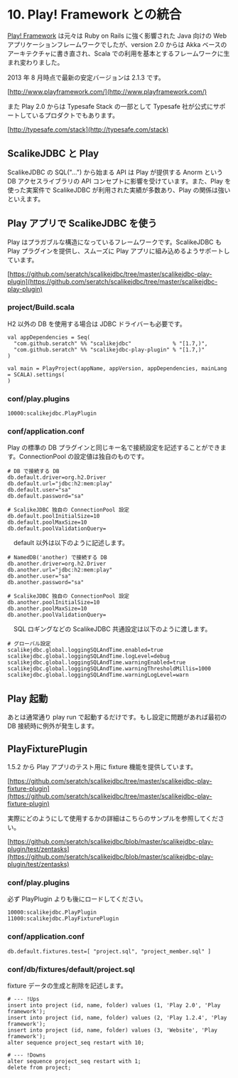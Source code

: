 # 10. Play! Framework との統合

[Play! Framework](http://www.playframework.com/) は元々は Ruby on Rails に強く影響された Java 向けの Web アプリケーションフレームワークでしたが、version 2.0 からは Akka ベースのアーキテクチャに書き直され、Scala での利用を基本とするフレームワークに生まれ変わりました。

2013 年 8 月時点で最新の安定バージョンは 2.1.3 です。

[http://www.playframework.com/](http://www.playframework.com/)

また Play 2.0 からは Typesafe Stack の一部として Typesafe 社が公式にサポートしているプロダクトでもあります。

[http://typesafe.com/stack](http://typesafe.com/stack)


## ScalikeJDBC と Play

ScalikeJDBC の SQL("...") から始まる API は Play が提供する Anorm という DB アクセスライブラリの API コンセプトに影響を受けています。また、Play を使った実案件で ScalikeJDBC が利用された実績が多数あり、Play の関係は強いといえます。


## Play アプリで ScalikeJDBC を使う

Play はプラガブルな構造になっているフレームワークです。ScalikeJDBC も Play プラグインを提供し、スムーズに Play アプリに組み込めるようサポートしています。

[https://github.com/seratch/scalikejdbc/tree/master/scalikejdbc-play-plugin](https://github.com/seratch/scalikejdbc/tree/master/scalikejdbc-play-plugin)

### project/Build.scala

H2 以外の DB を使用する場合は JDBC ドライバーも必要です。

    val appDependencies = Seq(
      "com.github.seratch" %% "scalikejdbc"             % "[1.7,)",
      "com.github.seratch" %% "scalikejdbc-play-plugin" % "[1.7,)"
    )

    val main = PlayProject(appName, appVersion, appDependencies, mainLang = SCALA).settings(
    )

### conf/play.plugins

    10000:scalikejdbc.PlayPlugin

### conf/application.conf

Play の標準の DB プラグインと同じキー名で接続設定を記述することができます。ConnectionPool の設定値は独自のものです。

    # DB で接続する DB
    db.default.driver=org.h2.Driver
    db.default.url="jdbc:h2:mem:play"
    db.default.user="sa"
    db.default.password="sa"

    # ScalikeJDBC 独自の ConnectionPool 設定
    db.default.poolInitialSize=10
    db.default.poolMaxSize=10
    db.default.poolValidationQuery=

　default 以外は以下のように記述します。

    # NamedDB('another) で接続する DB
    db.another.driver=org.h2.Driver
    db.another.url="jdbc:h2:mem:play"
    db.another.user="sa"
    db.another.password="sa"

    # ScalikeJDBC 独自の ConnectionPool 設定
    db.another.poolInitialSize=10
    db.another.poolMaxSize=10
    db.another.poolValidationQuery=

　SQL ロギングなどの ScalikeJDBC 共通設定は以下のように渡します。

    # グローバル設定
    scalikejdbc.global.loggingSQLAndTime.enabled=true
    scalikejdbc.global.loggingSQLAndTime.logLevel=debug
    scalikejdbc.global.loggingSQLAndTime.warningEnabled=true
    scalikejdbc.global.loggingSQLAndTime.warningThresholdMillis=1000
    scalikejdbc.global.loggingSQLAndTime.warningLogLevel=warn

## Play 起動

あとは通常通り play run で起動するだけです。もし設定に問題があれば最初の DB 接続時に例外が発生します。


## PlayFixturePlugin

1.5.2 から Play アプリのテスト用に fixture 機能を提供しています。

[https://github.com/seratch/scalikejdbc/tree/master/scalikejdbc-play-fixture-plugin](https://github.com/seratch/scalikejdbc/tree/master/scalikejdbc-play-fixture-plugin)

実際にどのようにして使用するかの詳細はこちらのサンプルを参照してください。

[https://github.com/seratch/scalikejdbc/blob/master/scalikejdbc-play-plugin/test/zentasks](https://github.com/seratch/scalikejdbc/blob/master/scalikejdbc-play-plugin/test/zentasks)

### conf/play.plugins

必ず PlayPlugin よりも後にロードしてください。

    10000:scalikejdbc.PlayPlugin
    11000:scalikejdbc.PlayFixturePlugin

### conf/application.conf

    db.default.fixtures.test=[ "project.sql", "project_member.sql" ]

### conf/db/fixtures/default/project.sql

fixture データの生成と削除を記述します。

    # --- !Ups
    insert into project (id, name, folder) values (1, 'Play 2.0', 'Play framework');
    insert into project (id, name, folder) values (2, 'Play 1.2.4', 'Play framework');
    insert into project (id, name, folder) values (3, 'Website', 'Play framework');
    alter sequence project_seq restart with 10;

    # --- !Downs
    alter sequence project_seq restart with 1;
    delete from project;
